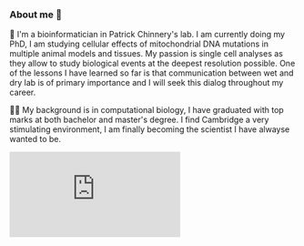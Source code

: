 
### About me :dizzy: 

:dna: I'm a bioinformatician in Patrick Chinnery's lab. 
I am currently doing my PhD, I am studying cellular effects of mitochondrial DNA mutations in multiple animal models and tissues. 
My passion is single cell analyses as they allow to study biological events at the deepest resolution possible.
One of the lessons I have learned so far is that communication between wet and dry lab is of primary importance and I will seek this dialog throughout my career.

:woman_technologist: My background is in computational biology, I have graduated with top marks at both bachelor and master's degree.
I find Cambridge a very stimulating environment, I am finally becoming the scientist I have alwayse wanted to be. 

![imaged_collage.pdf](https://github.com/camillalyons/camillalyons/files/9991207/imaged_collage.pdf)


